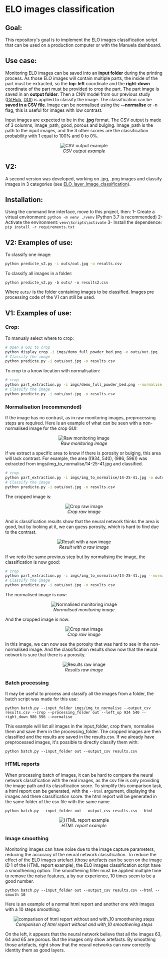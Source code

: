 # ELO images classification

## Goal:
This repository's goal is to implement the ELO images classification script that can be used on a production computer or with the Manuela dashboard.

## Use case:
Monitoring ELO images can be saved into an **input folder** during the printing process. 
As those ELO images will contain multiple parts, the inside of the part must be extracted, so the **top-left** coordinate and
the **right-down** coordinate of the part must be provided to crop the part. 
The part image is saved in an **output folder**. Then a CNN model from our previous study ([GitHub](https://github.com/lerouxl/Automatised-quality-assessment-in-additive-layer-manufacturing-using-layer-by-layer-surface-measurem), [DOI](https://doi.org/10.1016/j.procir.2021.03.050)) is applied to classify the image.
The classification can be **saved in a CSV file**. Image can be normalised using the **--normalise** or -n flag, this is useful for images with low contrast.

Input images are expected to be in the **.jpg** format. 
The CSV output is made of 3 columns, image_path, good, porous and bulging. 
Image_path is the path to the input images, and the 3 other scores are the classification probability with 1 equal to 100% and 0 to 0%.

<p align="center">
 <img src="https://github.com/lerouxl/ELO-images-classification/blob/main/imgs/readme/csv.JPG?raw=true" alt="CSV output example">
 <br>
 <i>CSV output example</i>
</p>

## V2:
A second version was developed, working on .jpg, .png images and classify images in 3 categories (see [ELO_layer_image_classification](https://github.com/lerouxl/ELO_layer_image_classification)).

## Installation:
Using the command line interface, move to this project, then:
1- Create a virtual environment: `python -m venv ./venv` (Python 3.7 is recommended)
2- Activate the environment: `venv\Scripts\activate`
3- Install the dependence: `pip install -r requirements.txt`

## V2: Examples of use:

To classify one image:
```bash
python predicte_v2.py -i outs/out.jpg -o results.csv
```
To classify all images in a folder:
```batch 
python predicte_v2.py -b outs/ -o results2.csv
```
Where `outs/` is the folder containing images to be classified.
Images pre processing code of the V1 can still be used.

## V1: Examples of use:

### Crop:
To manualy select where to crop:
```bash
# Open a GUI to crop
python display_crop -i imgs/demo_full_powder_bed.png -o outs/out.jpg
# Classify the image
python predicte.py -i outs/out.jpg -o results.csv
```
To crop to a know location with normalisation:
```bash
# crop
python part_extraction.py -i imgs/demo_full_powder_bed.png --normalise -o outs/out.jpg -l 292 713 -r 590 1012
# Classify the image
python predicte.py -i outs/out.jpg -o results.csv
```

### Normalisation (recommended)

If the image has no contrast, as in raw monitoring images, preprocessing steps are required. Here is an example of what can be seen with a non-normalised image for the crop GUI:
<p align="center">
 <img src="https://github.com/lerouxl/ELO-images-classification/blob/main/imgs/readme/GUI_no_normalise.JPG?raw=true" alt="Raw monitoring image">
 <br>
 <i>Raw monitoring image</i>
</p>


 If we extract a specific area to know if there is porosity or bulging, this area will lack contrast. 
 For example, the area ((934, 540), (986, 596)) was extracted from imgs/img_to_normalise/14-25-41.jpg and classified.

```bash
# crop
python part_extraction.py -i imgs/img_to_normalise/14-25-41.jpg -o outs/out.jpg -l 934 540 -r 986 596
# Classify the image
python predicte.py -i outs/out.jpg -o results.csv
```
The cropped image is:

<p align="center">
 <img src="https://github.com/lerouxl/ELO-images-classification/blob/main/imgs/readme/out_no_normalise.jpg?raw=true" alt="Crop raw image">
 <br>
 <i>Crop raw image</i>
</p>

And is classification results show that the neural network thinks the area is good, but by looking at it, we can guess porosity, which is hard to find due to the contrast.

<p align="center">
 <img src="https://github.com/lerouxl/ELO-images-classification/blob/main/imgs/readme/classification_no_normalise.JPG?raw=true" alt="Result with a raw image">
 <br>
 <i>Result with a raw image</i>
</p>

If we redo the same previous step but by normalising the image, the classification is now good:
```bash
# crop
python part_extraction.py -i imgs/img_to_normalise/14-25-41.jpg --normalise -o outs/out.jpg -l 934 540 -r 986 596
# Classify the image
python predicte.py -i outs/out.jpg -o results.csv
```
The normalised image is now:
<p align="center">
 <img src="https://github.com/lerouxl/ELO-images-classification/blob/main/imgs/readme/GUI_with_normalise.JPG?raw=true" alt="Normalised monitoring image">
 <br>
 <i>Normalised monitoring image</i>
</p>


And the cropped image is now:

<p align="center">
 <img src="https://github.com/lerouxl/ELO-images-classification/blob/main/imgs/readme/out_with_normalise.jpg?raw=true" alt="Crop raw image">
 <br>
 <i>Crop raw image</i>
</p>

In this image, we can now see the porosity that was hard to see in the non-normalised image. 
And the classification results show now that the neural network is sure that there is a porosity. 

<p align="center">
 <img src="https://github.com/lerouxl/ELO-images-classification/blob/main/imgs/readme/classification_with_normalise.JPG?raw=true" alt="Results raw image">
 <br>
 <i>Results raw image</i>
</p>

### Batch processing
It may be useful to process and classify all the images from a folder, the batch script was made for this use:

```batch
python batch.py --input_folder imgs/img_to_normalise --output_csv results.csv --crop --processing_folder out --left_up 934 540 --right_down 986 596 --normalise
```

This example will list all images in the input_folder, crop them, normalise them and save them in the processing_folder. 
The cropped images are then classified and the results are saved in the results.csv.
If we already have preprocessed images, it's possible to directly classify them with:
```batch
python batch.py --input_folder out --output_csv results.csv 
```

### HTML reports
When processing batch of images, it can be hard to compare the neural network classification with the real images, as the csv file is only providing the image path and its classification score.
To simplify this comparison task, a html report can be generated, with the `--html` argument, displaying the images and there classification score.
the html report will be generated in the same folder of the csv file with the same name.
```batch
python batch.py --input_folder out --output_csv results.csv --html
```
<p align="center">
 <img src="https://github.com/lerouxl/ELO-images-classification/blob/main/imgs/readme/html_repport_example.JPG?raw=true" alt="HTML report example">
 <br>
 <i>HTML report example</i>
</p>

### Image smoothing
Monitoring images can have noise due to the image capture parameters, reducing the accuracy of the neural network classification.
To reduce the effect of the ELO images artefact (those artefacts can be seen on the image ID 1 of the HTML report 
example), the ELO images classification script have a smoothening option. 
The smoothening filter must be applied multiple time to remove the noise features, a by our experience, 10 times seem to be a good number.
```batch
python batch.py --input_folder out --output_csv results.csv --html --smooth 10
```

Here is an example of a normal html report and another one with images with a 10 steps smoothing:

<p align="center">
 <img src="https://github.com/lerouxl/ELO-images-classification/blob/main/imgs/readme/comparison_of_html_report_without_and_with_10_smooth.JPG?raw=true" alt="comparison of html report without and with_10 smoothening steps">
 <br>
 <i>Comparison of html report without and with_10 smoothening steps</i>
</p>

On the left, it appears that the neural network believe that all the images 63, 64 and 65 are porous.
But the images only show artefacts. By smoothing those artefacts, right show that
the neural networks can now correctly identity them as good layers.
